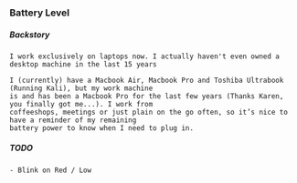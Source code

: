 ### Battery Level

##### Backstory


    I work exclusively on laptops now. I actually haven't even owned a desktop machine in the last 15 years

    I (currently) have a Macbook Air, Macbook Pro and Toshiba Ultrabook (Running Kali), but my work machine
    is and has been a Macbook Pro for the last few years (Thanks Karen, you finally got me...). I work from
    coffeeshops, meetings or just plain on the go often, so it’s nice to have a reminder of my remaining
    battery power to know when I need to plug in.


##### TODO

    - Blink on Red / Low

